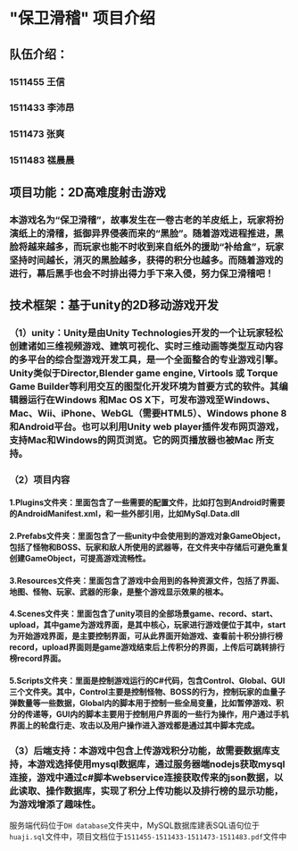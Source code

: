 # "保卫滑稽" 项目介绍

## 队伍介绍：
### 1511455 王信
### 1511433 李沛昂
###	1511473 张爽
###	1511483 禚晨晨

## 项目功能：2D高难度射击游戏
### 本游戏名为“保卫滑稽”，故事发生在一卷古老的羊皮纸上，玩家将扮演纸上的滑稽，抵御异界侵袭而来的“黑脸”。随着游戏进程推进，黑脸将越来越多，而玩家也能不时收到来自纸外的援助“补给盒”，玩家坚持时间越长，消灭的黑脸越多，获得的积分也越多。而随着游戏的进行，幕后黑手也会不时排出得力手下来入侵，努力保卫滑稽吧！

## 技术框架：基于unity的2D移动游戏开发
### （1）unity：Unity是由Unity Technologies开发的一个让玩家轻松创建诸如三维视频游戏、建筑可视化、实时三维动画等类型互动内容的多平台的综合型游戏开发工具，是一个全面整合的专业游戏引擎。Unity类似于Director,Blender game engine, Virtools 或 Torque Game Builder等利用交互的图型化开发环境为首要方式的软件。其编辑器运行在Windows 和Mac OS X下，可发布游戏至Windows、Mac、Wii、iPhone、WebGL（需要HTML5）、Windows phone 8和Android平台。也可以利用Unity web player插件发布网页游戏，支持Mac和Windows的网页浏览。它的网页播放器也被Mac 所支持。

### （2）项目内容
#### 1.Plugins文件夹：里面包含了一些需要的配置文件，比如打包到Android时需要的AndroidManifest.xml，和一些外部引用，比如MySql.Data.dll
#### 2.Prefabs文件夹：里面包含了一些unity中会使用到的游戏对象GameObject，包括了怪物和BOSS、玩家和敌人所使用的武器等，在文件夹中存储后可避免重复创建GameObject，可提高游戏流畅性。
#### 3.Resources文件夹：里面包含了游戏中会用到的各种资源文件，包括了界面、地图、怪物、玩家、武器的形象，是整个游戏显示效果的根本。
#### 4.Scenes文件夹：里面包含了unity项目的全部场景game、record、start、upload，其中game为游戏界面，是其中核心，玩家进行游戏便位于其中，start为开始游戏界面，是主要控制界面，可从此界面开始游戏、查看前十积分排行榜record，upload界面则是game游戏结束后上传积分的界面，上传后可跳转排行榜record界面。
#### 5.Scripts文件夹：里面是控制游戏运行的C#代码，包含Control、Global、GUI三个文件夹。其中，Control主要是控制怪物、BOSS的行为，控制玩家的血量子弹数量等一些数据，Global内的脚本用于控制一些全局变量，比如暂停游戏、积分的传递等，GUI内的脚本主要用于控制用户界面的一些行为操作，用户通过手机界面上的轮盘行走、攻击以及用户操作进入游戏都是通过其中脚本完成。


### （3）后端支持：本游戏中包含上传游戏积分功能，故需要数据库支持，本游戏选择使用mysql数据库，通过服务器端nodejs获取mysql连接，游戏中通过c#脚本webservice连接获取传来的json数据，以此读取、操作数据库，实现了积分上传功能以及排行榜的显示功能，为游戏增添了趣味性。

服务端代码位于`DH database`文件夹中，MySQL数据库建表SQL语句位于`huaji.sql`文件中，项目文档位于`1511455-1511433-1511473-1511483.pdf`文件中
